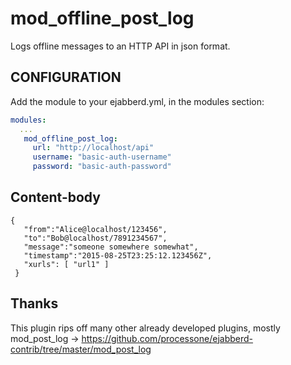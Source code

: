 # mod_offline_post_log 
Logs offline messages to an HTTP API in json format.


## CONFIGURATION

Add the module to your ejabberd.yml, in the modules section:

```yaml
modules:
  ...
   mod_offline_post_log:
     url: "http://localhost/api"
     username: "basic-auth-username"
     password: "basic-auth-password"
```

## Content-body

```
{  
   "from":"Alice@localhost/123456",
   "to":"Bob@localhost/7891234567",  
   "message":"someone somewhere somewhat",
   "timestamp":"2015-08-25T23:25:12.123456Z",
   "xurls": [ "url1" ]
 }
 ```

## Thanks

This plugin rips off many other already developed plugins, mostly mod_post_log ->
https://github.com/processone/ejabberd-contrib/tree/master/mod_post_log
